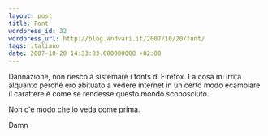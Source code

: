 ```yaml
---
layout: post
title: Font
wordpress_id: 32
wordpress_url: http://blog.andvari.it/2007/10/20/font/
tags: italiano
date: 2007-10-20 14:33:03.000000000 +02:00
---
```

Dannazione, non riesco a sistemare i fonts di Firefox. La cosa mi irrita alquanto perché ero abituato a vedere internet in un certo modo ecambiare il carattere è come se rendesse questo mondo sconosciuto.

Non c'è modo che io veda come prima.

Damn
